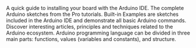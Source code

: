 <EssentialsColumn title="First Steps">
    <EssentialElement title="Quickstart Guide" type="getting-started">
        A quick guide to installing your board with the Arduino IDE.
    </EssentialElement>

</EssentialsColumn>

<EssentialsColumn title="Suggested Libraries">

<EssentialElement link="https://github.com/arduino-libraries/Arduino_Pro_Tutorials" title="Arduino Pro Tutorials" type="library">
        The complete Arduino sketches from the Pro tutorials.
</EssentialElement>

</EssentialsColumn>

<EssentialsColumn title="Arduino Basics">
    <EssentialElement link="https://www.arduino.cc/en/Tutorial/BuiltInExamples" title="Built-in Examples" type="resource">
        Built-in Examples are sketches included in the Arduino IDE and demonstrate all basic Arduino commands.
    </EssentialElement>
    <EssentialElement link="/learn" title="Learn" type="resource">
        Discover interesting articles, principles and techniques related to the Arduino ecosystem.
    </EssentialElement>
    <EssentialElement link="https://www.arduino.cc/reference/en/" title="Language Reference" type="resource">
        Arduino programming language can be divided in three main parts: functions, values (variables and constants), and structure.
    </EssentialElement>
</EssentialsColumn>